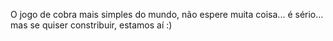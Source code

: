 O jogo de cobra mais simples do mundo, não espere muita coisa... é sério...
mas se quiser constribuir, estamos aí :)